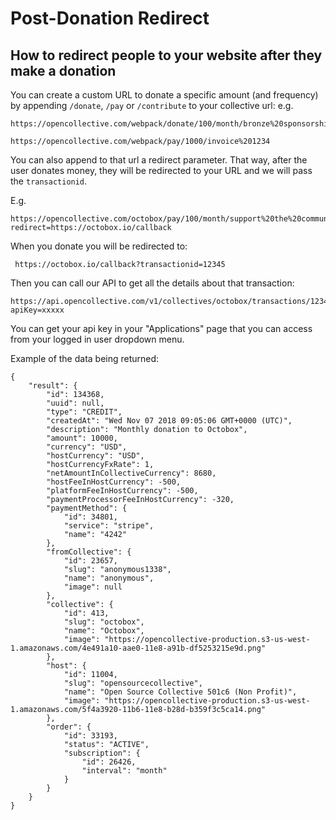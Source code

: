 # Post-Donation Redirect

## How to redirect people to your website after they make a donation <a id="redirect-people-to-your-website-after-they-made-a-donation"></a>

You can create a custom URL to donate a specific amount \(and frequency\) by appending `/donate`, `/pay` or `/contribute` to your collective url: e.g.

```text
https://opencollective.com/webpack/donate/100/month/bronze%20sponsorship
```

```text
https://opencollective.com/webpack/pay/1000/invoice%201234
```

You can also append to that url a redirect parameter. That way, after the user donates money, they will be redirected to your URL and we will pass the `transactionid`.

E.g. 

```text
https://opencollective.com/octobox/pay/100/month/support%20the%20community?redirect=https://octobox.io/callback
```

When you donate you will be redirected to:

```text
 https://octobox.io/callback?transactionid=12345
```

Then you can call our API to get all the details about that transaction:

```text
https://api.opencollective.com/v1/collectives/octobox/transactions/12345?apiKey=xxxxx
```

You can get your api key in your "Applications" page that you can access from your logged in user dropdown menu.

Example of the data being returned:

```text
{
    "result": {
        "id": 134368,
        "uuid": null,
        "type": "CREDIT",
        "createdAt": "Wed Nov 07 2018 09:05:06 GMT+0000 (UTC)",
        "description": "Monthly donation to Octobox",
        "amount": 10000,
        "currency": "USD",
        "hostCurrency": "USD",
        "hostCurrencyFxRate": 1,
        "netAmountInCollectiveCurrency": 8680,
        "hostFeeInHostCurrency": -500,
        "platformFeeInHostCurrency": -500,
        "paymentProcessorFeeInHostCurrency": -320,
        "paymentMethod": {
            "id": 34801,
            "service": "stripe",
            "name": "4242"
        },
        "fromCollective": {
            "id": 23657,
            "slug": "anonymous1338",
            "name": "anonymous",
            "image": null
        },
        "collective": {
            "id": 413,
            "slug": "octobox",
            "name": "Octobox",
            "image": "https://opencollective-production.s3-us-west-1.amazonaws.com/4e491a10-aae0-11e8-a91b-df5253215e9d.png"
        },
        "host": {
            "id": 11004,
            "slug": "opensourcecollective",
            "name": "Open Source Collective 501c6 (Non Profit)",
            "image": "https://opencollective-production.s3-us-west-1.amazonaws.com/5f4a3920-11b6-11e8-b28d-b359f3c5ca14.png"
        },
        "order": {
            "id": 33193,
            "status": "ACTIVE",
            "subscription": {
                "id": 26426,
                "interval": "month"
            }
        }
    }
}
```

